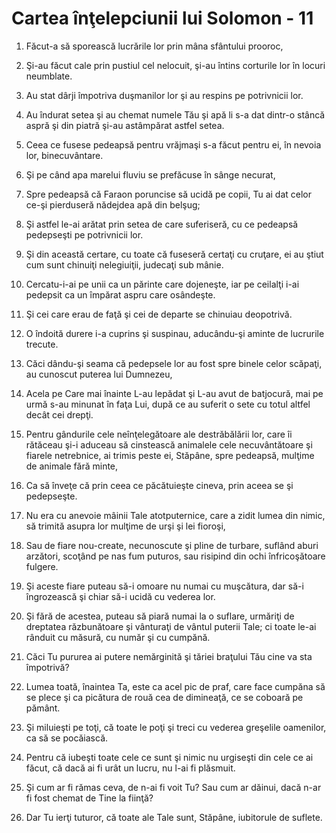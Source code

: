 # Cartea &#238;n&#355;elepciunii lui Solomon - 11

1. Făcut-a să sporească lucrările lor prin mâna sfântului prooroc, 

2. Şi-au făcut cale prin pustiul cel nelocuit, şi-au întins corturile lor în locuri neumblate. 

3. Au stat dârji împotriva duşmanilor lor şi au respins pe potrivnicii lor. 

4. Au îndurat setea şi au chemat numele Tău şi apă li s-a dat dintr-o stâncă aspră şi din piatră şi-au astâmpărat astfel setea. 

5. Ceea ce fusese pedeapsă pentru vrăjmaşi s-a făcut pentru ei, în nevoia lor, binecuvântare. 

6. Şi pe când apa marelui fluviu se prefăcuse în sânge necurat, 

7. Spre pedeapsă că Faraon poruncise să ucidă pe copii, Tu ai dat celor ce-şi pierduseră nădejdea apă din belşug; 

8. Şi astfel le-ai arătat prin setea de care suferiseră, cu ce pedeapsă pedepseşti pe potrivnicii lor. 

9. Şi din această certare, cu toate că fuseseră certaţi cu cruţare, ei au ştiut cum sunt chinuiţi nelegiuiţii, judecaţi sub mânie. 

10. Cercatu-i-ai pe unii ca un părinte care dojeneşte, iar pe ceilalţi i-ai pedepsit ca un împărat aspru care osândeşte. 

11. Şi cei care erau de faţă şi cei de departe se chinuiau deopotrivă. 

12. O îndoită durere i-a cuprins şi suspinau, aducându-şi aminte de lucrurile trecute. 

13. Căci dându-şi seama că pedepsele lor au fost spre binele celor scăpaţi, au cunoscut puterea lui Dumnezeu, 

14. Acela pe Care mai înainte L-au lepădat şi L-au avut de batjocură, mai pe urmă s-au minunat în faţa Lui, după ce au suferit o sete cu totul altfel decât cei drepţi. 

15. Pentru gândurile cele neînţelegătoare ale destrăbălării lor, care îi rătăceau şi-i aduceau să cinstească animalele cele necuvântătoare şi fiarele netrebnice, ai trimis peste ei, Stăpâne, spre pedeapsă, mulţime de animale fără minte, 

16. Ca să înveţe că prin ceea ce păcătuieşte cineva, prin aceea se şi pedepseşte. 

17. Nu era cu anevoie mâinii Tale atotputernice, care a zidit lumea din nimic, să trimită asupra lor mulţime de urşi şi lei fioroşi, 

18. Sau de fiare nou-create, necunoscute şi pline de turbare, suflând aburi arzători, scoţând pe nas fum puturos, sau risipind din ochi înfricoşătoare fulgere. 

19. Şi aceste fiare puteau să-i omoare nu numai cu muşcătura, dar să-i îngrozească şi chiar să-i ucidă cu vederea lor. 

20. Şi fără de acestea, puteau să piară numai la o suflare, urmăriţi de dreptatea răzbunătoare şi vânturaţi de vântul puterii Tale; ci toate le-ai rânduit cu măsură, cu număr şi cu cumpănă. 

21. Căci Tu pururea ai putere nemărginită şi tăriei braţului Tău cine va sta împotrivă? 

22. Lumea toată, înaintea Ta, este ca acel pic de praf, care face cumpăna să se plece şi ca picătura de rouă cea de dimineaţă, ce se coboară pe pământ. 

23. Şi miluieşti pe toţi, că toate le poţi şi treci cu vederea greşelile oamenilor, ca să se pocăiască. 

24. Pentru că iubeşti toate cele ce sunt şi nimic nu urgiseşti din cele ce ai făcut, că dacă ai fi urât un lucru, nu l-ai fi plăsmuit. 

25. Şi cum ar fi rămas ceva, de n-ai fi voit Tu? Sau cum ar dăinui, dacă n-ar fi fost chemat de Tine la fiinţă? 

26. Dar Tu ierţi tuturor, că toate ale Tale sunt, Stăpâne, iubitorule de suflete. 

